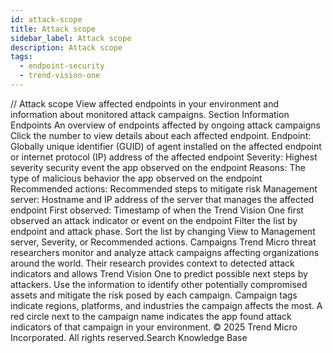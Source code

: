 ```yaml
---
id: attack-scope
title: Attack scope
sidebar_label: Attack scope
description: Attack scope
tags:
  - endpoint-security
  - trend-vision-one
---
```


/*<![CDATA[*/ $('#title').html($('meta[name=map-description]').attr('content')); /*]]>*/ Attack scope View affected endpoints in your environment and information about monitored attack campaigns. Section Information Endpoints An overview of endpoints affected by ongoing attack campaigns Click the number to view details about each affected endpoint. Endpoint: Globally unique identifier (GUID) of agent installed on the affected endpoint or internet protocol (IP) address of the affected endpoint Severity: Highest severity security event the app observed on the endpoint Reasons: The type of malicious behavior the app observed on the endpoint Recommended actions: Recommended steps to mitigate risk Management server: Hostname and IP address of the server that manages the affected endpoint First observed: Timestamp of when the Trend Vision One first observed an attack indicator or event on the endpoint Filter the list by endpoint and attack phase. Sort the list by changing View to Management server, Severity, or Recommended actions. Campaigns Trend Micro threat researchers monitor and analyze attack campaigns affecting organizations around the world. Their research provides context to detected attack indicators and allows Trend Vision One to predict possible next steps by attackers. Use the information to identify other potentially compromised assets and mitigate the risk posed by each campaign. Campaign tags indicate regions, platforms, and industries the campaign affects the most. A red circle next to the campaign name indicates the app found attack indicators of that campaign in your environment. © 2025 Trend Micro Incorporated. All rights reserved.Search Knowledge Base